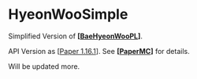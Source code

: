# HyeonWooSimple
Simplified Version of **[[BaeHyeonWooPL](https://github.com/qogusdn1017/BaeHyeonWooPL)]**.

API Version as [[Paper 1.16.1]()]. See **[[PaperMC](https://papermc.io)]** for details.

Will be updated more.
